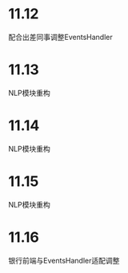 # 11.12

配合出差同事调整EventsHandler

# 11.13

NLP模块重构

# 11.14

NLP模块重构

# 11.15

NLP模块重构

# 11.16

银行前端与EventsHandler适配调整



